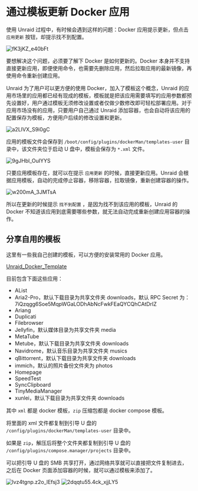 # 通过模板更新 Docker 应用

使用 Unraid 过程中，有时候会遇到这样的问题：Docker 应用提示更新，但点击 `应用更新` 按钮，却提示找不到配置。

![fK3jKZ_e40bFt](https://img-1255332810.cos.ap-chengdu.myqcloud.com/fK3jKZ_e40bFt.png)

要想解决这个问题，必须要了解下 Docker 是如何更新的。Docker 本身并不支持直接更新应用，即便使用命令，也需要先删除应用，然后拉取应用的最新镜像，再使用命令重新创建应用。

Unraid 为了用户可以更方便的使用 Docker，加入了模板这个概念，Unraid 的应用市场里的应用都已经有现成的模板，模板就是把该应用需要填写的应用参数都预先设置好，用户通过模板无须修改设置或者仅做少数修改即可轻松部署应用。对于应用市场没有的应用，只要用户自己通过 Unraid 添加容器，也会自动将该应用的配置保存为模板，方便用户后续的修改设置和更新。

![a2LIVX_S9i0gC](https://img-1255332810.cos.ap-chengdu.myqcloud.com/a2LIVX_S9i0gC.png)

应用的模板文件会保存到  `/boot/config/plugins/dockerMan/templates-user` 目录中，该文件夹位于启动 U 盘中，模板会保存为 `*.xml` 文件。

![9gJHbl_OuIYYS](https://img-1255332810.cos.ap-chengdu.myqcloud.com/9gJHbl_OuIYYS.png)

只要应用模板存在，就可以在提示 `应用更新` 的时候，直接更新应用。Unraid 会根据应用模板，自动的完成停止容器，移除容器，拉取镜像，重新创建容器的操作。

![w200mA_3JMTsA](https://img-1255332810.cos.ap-chengdu.myqcloud.com/w200mA_3JMTsA.png)

所以在更新的时候提示 `找不到配置` ，是因为找不到该应用的模板，Unraid 的 Docker 不知道该应用到底需要哪些参数，就无法自动完成重新创建应用容器的操作。

## 分享自用的模板

这里有一些我自己创建的模板，可以方便的安装常用的 Docker 应用。

[Unraid_Docker_Template](https://files.mynas.chat/share/BXbuuhLC)

目前包含下面这些应用：

- AList
- Aria2-Pro，默认下载目录为共享文件夹 downloads，默认 RPC Secret 为：7iQzqgg6Soe5MqpWGaLODhAbNcFwkFEaQYCQhCAtDrIZ
- Ariang
- Duplicati
- Filebrowser
- Jellyfin，默认媒体目录为共享文件夹  media
- MetaTube
- Metube，默认下载目录为共享文件夹 downloads
- Navidrome，默认音乐目录为共享文件夹  musics
- qBittorrent，默认下载目录为共享文件夹 downloads
- immich，默认的照片备份文件夹为 photos
- Homepage
- SpeedTest
- SyncClipboard
- TinyMediaManager
- xunlei，默认下载目录为共享文件夹 downloads

其中 `xml` 都是 docker 模板，`zip` 压缩包都是 docker compose 模板。

将里面的 xml 文件都复制到引导 U 盘的 `/config/plugins/dockerMan/templates-user` 目录中。

如果是 `zip`，解压后将整个文件夹都复制到引导 U 盘的 `/config/plugins/compose.manager/projects` 目录中。

可以把引导 U 盘的 SMB 共享打开，通过网络共享就可以直接把文件复制进去，之后在 Docker 页面添加容器的时候，就可以通过模板来添加了。

![lvz4tgnp.z2o_lEfsj3](https://img-1255332810.cos.ap-chengdu.myqcloud.com/lvz4tgnp.z2o_lEfsj3.png)
![2dqqtu55.4ck_xjjLY5](https://img-1255332810.cos.ap-chengdu.myqcloud.com/2dqqtu55.4ck_xjjLY5.png)

<!-- ## Docker Compose -->

